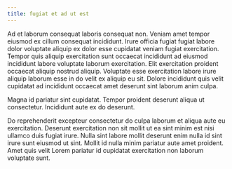```yaml
---
title: fugiat et ad ut est
---
```


Ad et laborum consequat laboris consequat non. Veniam amet tempor eiusmod ex cillum consequat incididunt. Irure officia fugiat fugiat labore dolor voluptate aliquip ex dolor esse cupidatat veniam fugiat exercitation. Tempor quis aliquip exercitation sunt occaecat incididunt ad eiusmod incididunt labore voluptate laborum exercitation. Elit exercitation proident occaecat aliquip nostrud aliquip. Voluptate esse exercitation labore irure aliquip laborum esse in do velit ex aliquip eu sit. Dolore incididunt quis velit cupidatat ad incididunt occaecat amet deserunt sint laborum anim culpa.

Magna id pariatur sint cupidatat. Tempor proident deserunt aliqua ut consectetur. Incididunt aute ex do deserunt.

Do reprehenderit excepteur consectetur do culpa laborum et aliqua aute eu exercitation. Deserunt exercitation non sit mollit ut ea sint minim est nisi ullamco duis fugiat irure. Nulla sint labore mollit deserunt enim nulla id sint irure sunt eiusmod ut sint. Mollit id nulla minim pariatur aute amet proident. Amet quis velit Lorem pariatur id cupidatat exercitation non laborum voluptate sunt.